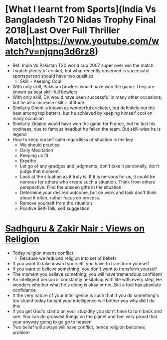# [What I learnt from Sports](India Vs Bangladesh T20 Nidas Trophy Final 2018|Last Over Full Thriller Match|https://www.youtube.com/watch?v=njqnq3d6rz8)
  * Ref: India Vs Pakistan T20 world cup 2007 super over win the match
  * I watch plenty of cricket, but what recently observed is successful sportsperson should have two qualities
    * Skill + Keeping Cool
  * With only skill, Pakistan bowlers would have won the game. They are known as best skill-full bowlers
  * With only skill, DK would have been successful in many other occasions, but he also increase skill + attitude
  * Similarly Dhoni is known as wonderful cricketer, but definitely not the best among top batters, but he achieved by keeping himself cool on many occasion
  * Similarly Zidaine would have won the game for France, but he lost his coolnees, due to famous headbut he failed the team. But skill-wise he is legend
  * How to keep ourself calm regardless of situation is the key
    * We should practice
    * Daily Meditation
    * Keeping us fit
    * Breathe
    * Let go of any grudges and judgments, don't take it personally, don't judge that moment
    * Look at the situation as it truly is. If it is nervous for us, it could be nervous for others who create such a situation. Think from others perspective. Find the unseen gifts in the situation.
    * Determine your desired outcome, but on work and task don't think about it often, rather focus on process. 
    * Remove yourself from the situation
    * Positive Self-Talk, self suggestion


# [Sadhguru & Zakir Nair : Views on Religion](https://www.youtube.com/watch?v=mzJVnPJ3LyI)
* Today religion means conflict
  * Because we reduced religion into set of beliefs
* If you want to take inward yourself, you have to transform yourself
* if you want to believe something, you don't want to transform yourself
* The moment you believe something, you will have tremendous confident
* An intelligent person is constantly hesitating with life with every step, He wonders whether what he's doing is okay or not. But a fool has absolute confidence
* It the very nature of  your intelligence is such that if you do something's too stupid today tonight your intelligence will bother you why did I do this
* if you get God's stamp on your stupidity you don't have to turn back and see. You can do grossest things on the planet and feel very proud that your anyway going to go go to heaven
* Two belief will always will have conflict, hence religion becomes problem

## 